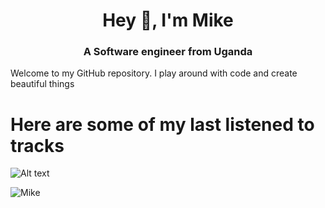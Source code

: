 <h1 align="center">Hey 👋, I'm Mike</h1>
<h3 align="center">A Software engineer from Uganda</h3>



Welcome to my GitHub repository. I play around with code and create beautiful things

# Here are some of my last listened to tracks
![Alt text](https://spotify-recently-played-readme.vercel.app/api?user=tfh6gdnez5201t3tlyw398vx1)

<p><img align="center" src="https://github-readme-streak-stats.herokuapp.com/?user=MikeMatovu&" alt="Mike" /></p>
